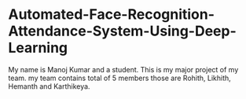# Automated-Face-Recognition-Attendance-System-Using-Deep-Learning
My name is Manoj Kumar and a student. This is my major project of my team. my team contains total of 5 members those are Rohith, Likhith, Hemanth and  Karthikeya.
